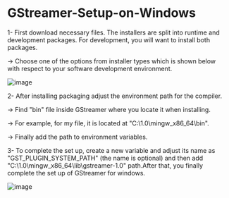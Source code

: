 # GStreamer-Setup-on-Windows

 1- First download necessary files. The installers are split into runtime and development packages. For development, you will want to install both packages.
 
 -> Choose one of the options from installer types which is shown below with respect to your software development environment.

 ![image](https://github.com/IsaErayy/GStreamer-Setup-on-Windows/assets/162883392/6cbea321-6f55-4ed6-95ac-f3a64042df17)

2- After installing packaging adjust the environment path for the compiler.
 
 -> Find "bin" file inside GStreamer where you locate it when installing.
 
 -> For example, for my file, it is located at "C:\1.0\mingw_x86_64\bin".
 
 -> Finally add the path to environment variables. 
 
3- To complete the set up, create a new variable and adjust its name as "GST_PLUGIN_SYSTEM_PATH" (the name is optional) and then add "C:\1.0\mingw_x86_64\lib\gstreamer-1.0" path.After that,
you finally complete the set up of GStreamer for windows. 

![image](https://github.com/IsaErayy/GStreamer-Setup-on-Windows/assets/162883392/132cafd8-af8f-4073-97cf-299b157ef232)


